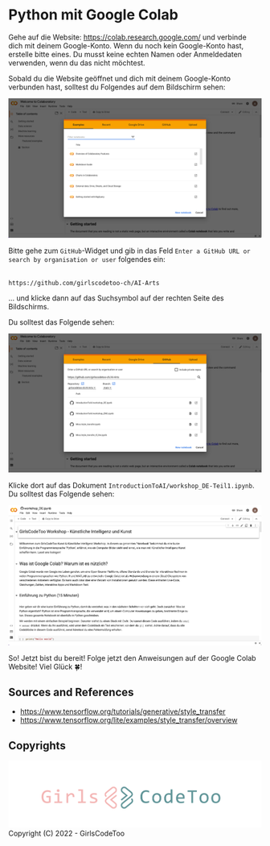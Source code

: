 # Python mit Google Colab

Gehe auf die Website: https://colab.research.google.com/ und verbinde dich mit deinem Google-Konto. Wenn du noch kein Google-Konto hast, erstelle bitte eines. Du musst keine echten Namen oder Anmeldedaten verwenden, wenn du das nicht möchtest.

Sobald du die Website geöffnet und dich mit deinem Google-Konto verbunden hast, solltest du Folgendes auf dem Bildschirm sehen: 

![](images/Colab_init.png)

Bitte gehe zum `GitHub`-Widget und gib in das Feld `Enter a GitHub URL or search by organisation or user` folgendes ein: 

```shell

https://github.com/girlscodetoo-ch/AI-Arts
```

... und klicke dann auf das Suchsymbol auf der rechten Seite des Bildschirms.

Du solltest das Folgende sehen: 

![](images/GitHub_upload.png)

Klicke dort auf das Dokument `IntroductionToAI/workshop_DE-Teil1.ipynb`. Du solltest das Folgende sehen:

![](images/Colab.png)

So! Jetzt bist du bereit! Folge jetzt den Anweisungen auf der Google Colab Website! Viel Glück 🍀! 

## Sources and References
- https://www.tensorflow.org/tutorials/generative/style_transfer
- https://www.tensorflow.org/lite/examples/style_transfer/overview


## Copyrights
![](../images/GCT_Logo.png)
Copyright (C) 2022 - GirlsCodeToo
